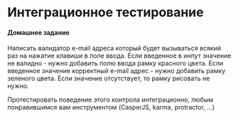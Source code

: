 Интеграционное тестирование
============

#### Домашнее задание

Написать валидатор e-mail адреса который будет вызываться всякий раз на нажатие клавиши в поле ввода.
Если введенное в инпут значение не валидно - нужно добавить полю ввода рамку красного цвета.
Если введенное значение корректный e-mail адрес - нужно добавить рамку зеленого цвета.
Если значение отсутствует, то рамку рисовать не нужно.

Протестировать поведение этого контрола интеграционно, любым понравившимся вам инструментом (CasperJS, karma, protractor, ...)
